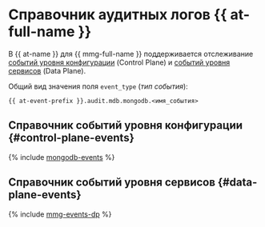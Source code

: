 # Справочник аудитных логов {{ at-full-name }}

В {{ at-name }} для {{ mmg-full-name }} поддерживается отслеживание [событий уровня конфигурации](../audit-trails/concepts/format.md) (Control Plane) и [событий уровня сервисов](../audit-trails/concepts/format-data-plane.md) (Data Plane).

Общий вид значения поля `event_type` (_тип события_):

```text
{{ at-event-prefix }}.audit.mdb.mongodb.<имя_события>
```

## Справочник событий уровня конфигурации {#control-plane-events}

{% include [mongodb-events](../_includes/audit-trails/events/mongodb-events.md) %}

## Справочник событий уровня сервисов {#data-plane-events}

{% include [mmg-events-dp](../_includes/audit-trails/events/mmg-events-dp.md) %}